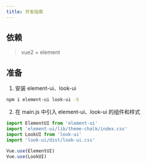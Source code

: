 ```yaml
---
title: 开发指南
---
```


## 依赖

> vue2 + element

## 准备

1. 安装 element-ui、look-ui

```sh
npm i element-ui look-ui -S
```

2. 在 main.js 中引入 element-ui、look-ui 的组件和样式

```js
import ElementUI from 'element-ui'
import 'element-ui/lib/theme-chalk/index.css'
import LookUI from 'look-ui'
import 'look-ui/dist/look-ui.css'

Vue.use(ElementUI)
Vue.use(LookUI)
```

